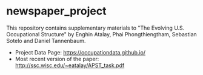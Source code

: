 # newspaper_project
  This repository contains supplementary materials to "The Evolving U.S. Occupational Structure" by Enghin Atalay, Phai Phongthiengtham, Sebastian Sotelo and Daniel Tannenbaum.
  
- Project Data Page: https://occupationdata.github.io/
- Most recent version of the paper: http://ssc.wisc.edu/~eatalay/APST_task.pdf
